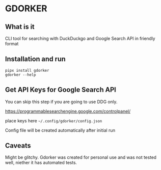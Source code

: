 # GDORKER

## What is it

CLI tool for searching with DuckDuckgo and Google Search API in friendly format 

## Installation and run
```
pipx install gdorker
gdorker --help
```

## Get API Keys for Google Search API

You can skip this step if you are going to use DDG only.

https://programmablesearchengine.google.com/controlpanel/

place keys here `~/.config/gdorker/config.json`

Config file will be created automatically after initial run

## Caveats

Might be glitchy. Gdorker was created for personal use and was not tested well, niether it has automated tests.

